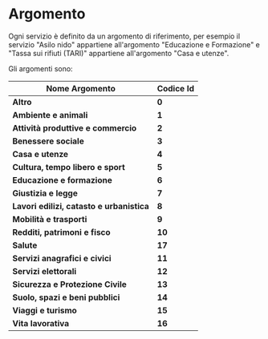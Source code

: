 # Argomento

Ogni servizio è definito da un argomento di riferimento, per esempio il servizio "Asilo nido" appartiene all'argomento "Educazione e Formazione" e "Tassa sui rifiuti (TARI)" appartiene all'argomento "Casa e utenze".

Gli argomenti sono:

| Nome Argomento                            | Codice Id |
| ----------------------------------------- | --------- |
| **Altro**                                 | **0**     |
| **Ambiente e animali**                    | **1**     |
| **Attività produttive e commercio**       | **2**     |
| **Benessere sociale**                     | **3**     |
| **Casa e utenze**                         | **4**     |
| **Cultura, tempo libero e sport**         | **5**     |
| **Educazione e formazione**               | **6**     |
| **Giustizia e legge**                     | **7**     |
| **Lavori edilizi, catasto e urbanistica** | **8**     |
| **Mobilità e trasporti**                  | **9**     |
| **Redditi, patrimoni e fisco**            | **10**    |
| **Salute**                                | **17**    |
| **Servizi anagrafici e civici**           | **11**    |
| **Servizi elettorali**                    | **12**    |
| **Sicurezza e Protezione Civile**         | **13**    |
| **Suolo, spazi e beni pubblici**          | **14**    |
| **Viaggi e turismo**                      | **15**    |
| **Vita lavorativa**                       | **16**    |
